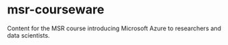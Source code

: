 msr-courseware
==============

Content for the MSR course introducing Microsoft Azure to researchers and data scientists.
